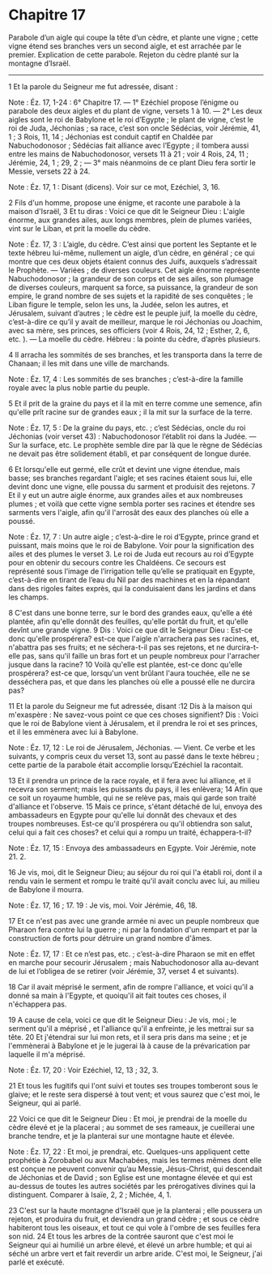 # Chapitre 17

Parabole d’un aigle qui coupe la tête d’un cèdre, et plante une vigne ; cette vigne étend ses branches vers un second aigle, et est arrachée par le premier.
Explication de cette parabole.
Rejeton du cèdre planté sur la montagne d’Israël.

***

1 Et la parole du Seigneur me fut adressée, disant :

<span class="bible-note">Note : </span> Éz. 17, 1-24 : 6° Chapitre 17. ― 1° Ezéchiel propose l’énigme ou parabole des deux aigles et du plant de vigne, versets 1 à 10. ― 2° Les deux aigles sont le roi de Babylone et le roi d’Egypte ; le plant de vigne, c’est le roi de Juda, Jéchonias ; sa race, c’est son oncle Sédécias, voir Jérémie, 41, 1 ; 3 Rois, 11, 14 ; Jéchonias est conduit captif en Chaldée par Nabuchodonosor ; Sédécias fait alliance avec l’Egypte ; il tombera aussi entre les mains de Nabuchodonosor, versets 11 à 21 ; voir 4 Rois, 24, 11 ; Jérémie, 24, 1 ; 29, 2 ; ― 3° mais néanmoins de ce plant Dieu fera sortir le Messie, versets 22 à 24.

<span class="bible-note">Note : </span> Éz. 17, 1 : Disant (dicens). Voir sur ce mot, Ezéchiel, 3, 16.


2 Fils d'un homme, propose une énigme, et raconte une parabole à la maison d'Israël, 3 Et tu diras : Voici ce que dit le Seigneur Dieu : L'aigle énorme, aux grandes ailes, aux longs membres, plein de plumes variées, vint sur le Liban, et prit la moelle du cèdre.

<span class="bible-note">Note : </span> Éz. 17, 3 : L’aigle, du cèdre. C’est ainsi que portent les Septante et le texte hébreu lui-même, nullement un aigle, d’un cèdre, en général ; ce qui montre que ces deux objets étaient connus des Juifs, auxquels s’adressait le Prophète. ― Variées ; de diverses couleurs. Cet aigle énorme représente Nabuchodonosor ; la grandeur de son corps et de ses ailes, son plumage de diverses couleurs, marquent sa force, sa puissance, la grandeur de son empire, le grand nombre de ses sujets et la rapidité de ses conquêtes ; le Liban figure le temple, selon les uns, la Judée, selon les autres, et Jérusalem, suivant d’autres ; le cèdre est le peuple juif, la moelle du cèdre, c’est-à-dire ce qu’il y avait de meilleur, marque le roi Jéchonias ou Joachim, avec sa mère, ses princes, ses officiers (voir 4 Rois, 24, 12 ; Esther, 2, 6, etc. ). ― La moelle du cèdre. Hébreu : la pointe du cèdre, d’après plusieurs.

4 Il arracha les sommités de ses branches, et les transporta dans la terre de Chanaan; il les mit dans une ville de marchands.

<span class="bible-note">Note : </span> Éz. 17, 4 : Les sommités de ses branches ; c’est-à-dire la famille royale avec la plus noble partie du peuple.

5 Et il prit de la graine du pays et il la mit en terre comme une semence, afin qu'elle prît racine sur de grandes eaux ; il la mit sur la surface de la terre.

<span class="bible-note">Note : </span> Éz. 17, 5 : De la graine du pays, etc. ; c’est Sédécias, oncle du roi Jéchonias (voir verset 43) : Nabuchodonosor l’établit roi dans la Judée. ― Sur la surface, etc. Le prophète semble dire par là que le règne de Sédécias ne devait pas être solidement établi, et par conséquent de longue durée.

6 Et lorsqu'elle eut germé, elle crût et devint une vigne étendue, mais basse; ses branches regardant l'aigle; et ses racines étaient sous lui, elle devint donc une vigne, elle poussa du sarment et produisit des rejetons. 7 Et il y eut un autre aigle énorme, aux grandes ailes et aux nombreuses plumes ; et voilà que cette vigne sembla porter ses racines et étendre ses sarments vers l'aigle, afin qu'il l'arrosât des eaux des planches où elle a poussé.

<span class="bible-note">Note : </span> Éz. 17, 7 : Un autre aigle ; c’est-à-dire le roi d’Egypte, prince grand et puissant, mais moins que le roi de Babylone. Voir pour la signification des ailes et des plumes le verset 3. Le roi de Juda eut recours au roi d’Egypte pour en obtenir du secours contre les Chaldéens. Ce secours est représenté sous l’image de l’irrigation telle qu’elle se pratiquait en Egypte, c’est-à-dire en tirant de l’eau du Nil par des machines et en la répandant dans des rigoles faites exprès, qui la conduisaient dans les jardins et dans les champs.


8 C'est dans une bonne terre, sur le bord des grandes eaux, qu'elle a été plantée, afin qu'elle donnât des feuilles, qu'elle portât du fruit, et qu'elle devînt une grande vigne. 9 Dis : Voici ce que dit le Seigneur Dieu : Est-ce donc qu'elle prospérera? est-ce que l'aigle n'arrachera pas ses racines, et, n'abattra pas ses fruits; et ne séchera-t-il pas ses rejetons, et ne durcira-t-elle pas, sans qu'il faille un bras fort et un peuple nombreux pour l'arracher jusque dans la racine? 10 Voilà qu'elle est plantée, est-ce donc qu'elle prospérera? est-ce que, lorsqu'un vent brûlant l'aura touchée, elle ne se desséchera pas, et que dans les planches où elle a poussé elle ne durcira pas?


11 Et la parole du Seigneur me fut adressée, disant :12 Dis à la maison qui m'exaspère : Ne savez-vous point ce que ces choses signifient? Dis : Voici que le roi de Babylone vient à Jérusalem, et il prendra le roi et ses princes, et il les emmènera avec lui à Babylone.

<span class="bible-note">Note : </span> Éz. 17, 12 : Le roi de Jérusalem, Jéchonias. ― Vient. Ce verbe et les suivants, y compris ceux du verset 13, sont au passé dans le texte hébreu ; cette partie de la parabole était accomplie lorsqu’Ezéchiel la racontait.

13 Et il prendra un prince de la race royale, et il fera avec lui alliance, et il recevra son serment; mais les puissants du pays, il les enlèvera; 14 Afin que ce soit un royaume humble, qui ne se relève pas, mais qui garde son traité d'alliance et l'observe. 15 Mais ce prince, s'étant détaché de lui, envoya des ambassadeurs en Egypte pour qu'elle lui donnât des chevaux et des troupes nombreuses. Est-ce qu'il prospérera ou qu'il obtiendra son salut, celui qui a fait ces choses? et celui qui a rompu un traité, échappera-t-il?

<span class="bible-note">Note : </span> Éz. 17, 15 : Envoya des ambassadeurs en Egypte. Voir Jérémie, note 21. 2.

16 Je vis, moi, dit le Seigneur Dieu; au séjour du roi qui l'a établi roi, dont il a rendu vain le serment et rompu le traité qu'il avait conclu avec lui, au milieu de Babylone il mourra.

<span class="bible-note">Note : </span> Éz. 17, 16 ; 17. 19 : Je vis, moi. Voir Jérémie, 46, 18.

17 Et ce n'est pas avec une grande armée ni avec un peuple nombreux que Pharaon fera contre lui la guerre ; ni par la fondation d'un rempart et par la construction de forts pour détruire un grand nombre d'âmes.

<span class="bible-note">Note : </span> Éz. 17, 17 : Et ce n’est pas, etc. ; c’est-à-dire Pharaon se mit en effet en marche pour secourir Jérusalem ; mais Nabuchodonosor alla au-devant de lui et l’obligea de se retirer (voir Jérémie, 37, verset 4 et suivants).

18 Car il avait méprisé le serment, afin de rompre l'alliance, et voici qu'il a donné sa main à l'Egypte, et quoiqu'il ait fait toutes ces choses, il n'échappera pas.


19 A cause de cela, voici ce que dit le Seigneur Dieu : Je vis, moi ; le serment qu'il a méprisé , et l'alliance qu'il a enfreinte, je les mettrai sur sa tête. 20 Et j'étendrai sur lui mon rets, et il sera pris dans ma seine ; et je l'emmènerai à Babylone et je le jugerai là à cause de la prévarication par laquelle il m'a méprisé.

<span class="bible-note">Note : </span> Éz. 17, 20 : Voir Ezéchiel, 12, 13 ; 32, 3.

21 Et tous les fugitifs qui l'ont suivi et toutes ses troupes tomberont sous le glaive; et le reste sera dispersé à tout vent; et vous saurez que c'est moi, le Seigneur, qui ai parlé.


22 Voici ce que dit le Seigneur Dieu : Et moi, je prendrai de la moelle du cèdre élevé et je la placerai ; au sommet de ses rameaux, je cueillerai une branche tendre, et je la planterai sur une montagne haute et élevée.

<span class="bible-note">Note : </span> Éz. 17, 22 : Et moi, je prendrai, etc. Quelques-uns appliquent cette prophétie à Zorobabel ou aux Machabées, mais les termes mêmes dont elle est conçue ne peuvent convenir qu’au Messie, Jésus-Christ, qui descendait de Jéchonias et de David ; son Eglise est une montagne élevée et qui est au-dessus de toutes les autres sociétés par les prérogatives divines qui la distinguent. Comparer à Isaïe, 2, 2 ; Michée, 4, 1.

23 C'est sur la haute montagne d'Israël que je la planterai ; elle poussera un rejeton, et produira du fruit, et deviendra un grand cèdre ; et sous ce cèdre habiteront tous les oiseaux, et tout ce qui vole à l'ombre de ses feuilles fera son nid. 24 Et tous les arbres de la contrée sauront que c'est moi le Seigneur qui ai humilié un arbre élevé, et élevé un arbre humble; et qui ai séché un arbre vert et fait reverdir un arbre aride. C'est moi, le Seigneur, j'ai parlé et exécuté.

